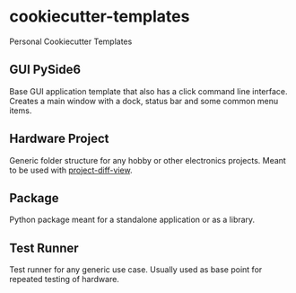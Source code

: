 # cookiecutter-templates

Personal Cookiecutter Templates

## GUI PySide6

Base GUI application template that also has a click command line interface.  Creates a main window
with a dock, status bar and some common menu items.

## Hardware Project

Generic folder structure for any hobby or other electronics projects.  Meant to be used with [project-diff-view](https://github.com/jdpatt/project-diff-view).

## Package

Python package meant for a standalone application or as a library.

## Test Runner

Test runner for any generic use case.  Usually used as base point for repeated testing of hardware.
